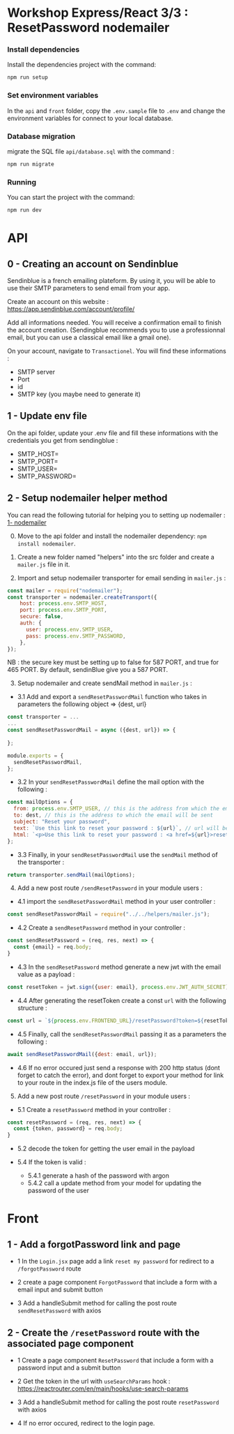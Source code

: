 # Workshop Express/React 3/3 : ResetPassword nodemailer


### Install dependencies
Install the dependencies project with the command:

```bash
npm run setup
```

### Set environment variables

In the `api` and `front` folder, copy the `.env.sample` file to `.env` and change the environment variables for connect to your local database.

### Database migration
migrate the SQL file `api/database.sql` with the command :
```bash
npm run migrate
```

### Running

You can start the project with the command:

```bash
npm run dev
```

# API

## 0 - Creating an account on Sendinblue

Sendinblue is a french emailing plateform. By using it, you will be able to use their SMTP parameters to send email from your app.

Create an account on this website : https://app.sendinblue.com/account/profile/

Add all informations needed. You will receive a confirmation email to finish the account creation. (Sendingblue recommends you to use a professionnal email, but you can use a classical email like a gmail one).

On your account, navigate to `Transactionel`. You will find these informations :

- SMTP server
- Port
- id
- SMTP key (you maybe need to generate it)

## 1 - Update env file

On the api folder, update your .env file and fill these informations with the credentials you get from sendingblue :

- SMTP_HOST=
- SMTP_PORT=
- SMTP_USER=
- SMTP_PASSWORD=

## 2 - Setup nodemailer helper method
You can read the following tutorial for helping you to setting up nodemailer : 
[1- nodemailer](https://dev.to/documatic/send-email-in-nodejs-with-nodemailer-using-gmail-account-2gd1)

0. Move to the api folder and install the nodemailer dependency:
`npm install nodemailer`.

1. Create a new folder named "helpers" into the src folder and create a `mailer.js` file in it.

2. Import and setup nodemailer transporter for email sending in `mailer.js` :
```js
const mailer = require("nodemailer");
const transporter = nodemailer.createTransport({
    host: process.env.SMTP_HOST,
    port: process.env.SMTP_PORT,
    secure: false,
    auth: {
      user: process.env.SMTP_USER,
      pass: process.env.SMTP_PASSWORD,
    },
});
```
NB : the secure key must be setting up to false for 587 PORT, and true for 465 PORT. By default, sendinBlue give you a 587 PORT.

3. Setup nodemailer and create sendMail method in `mailer.js` :

  - 3.1 Add and export a `sendResetPasswordMail` function who takes in parameters the following object => {dest, url}
  ```js
  const transporter = ...
  ...
  const sendResetPasswordMail = async ({dest, url}) => {
    
  };

  module.exports = {
    sendResetPasswordMail,
  };
  ```

  - 3.2 In your `sendResetPasswordMail` define the mail option with the following : 
  ```js
  const mailOptions = {
    from: process.env.SMTP_USER, // this is the address from which the email will be sent
    to: dest, // this is the address to which the email will be sent
    subject: "Reset your password",
    text: `Use this link to reset your password : ${url}`, // url will be defined later in our controller
    html: `<p>Use this link to reset your password : <a href=${url}>reset your password</a>`,
  };
  ```
  - 3.3 Finally, in your `sendResetPasswordMail` use the `sendMail` method of the transporter :
  ```js
  return transporter.sendMail(mailOptions);
  ```

4. Add a new post route `/sendResetPassword` in your module users :

  - 4.1 import the `sendResetPasswordMail` method in your user controller :
  ```js 
  const sendResetPasswordMail = require("../../helpers/mailer.js");
  ```

  - 4.2 Create a `sendResetPassword` method in your controller :
  ```js
  const sendResetPassword = (req, res, next) => {
    const {email} = req.body;
  }
  ```

  - 4.3 In the `sendResetPassword` method generate a new jwt with the email value as a payload :
  ```js
  const resetToken = jwt.sign({user: email}, process.env.JWT_AUTH_SECRET);
  ```

  - 4.4 After generating the resetToken create a const `url` with the following structure :
  ```js
  const url = `${process.env.FRONTEND_URL}/resetPassword?token=${resetToken}`;
  ```

  - 4.5 Finally, call the `sendResetPasswordMail` passing it as a parameters the following : 
  ```js
  await sendResetPasswordMail({dest: email, url});
  ```

  - 4.6 If no error occured just send a response with 200 http status (dont forget to catch the error), and dont forget to export your method for link to your route in the index.js file of the users module.

5. Add a new post route `/resetPassword` in your module users :

  - 5.1 Create a `resetPassword` method in your controller :
  ```js
  const resetPassword = (req, res, next) => {
    const {token, password} = req.body;
  }
  ```

  - 5.2 decode the token for getting the user email in the payload

  - 5.4 If the token is valid :
    - 5.4.1 generate a hash of the password with argon
    - 5.4.2 call a update method from your model for updating the password of the user


# Front

## 1 - Add a forgotPassword link and page

  - 1 In the `Login.jsx` page add a link `reset my password` for redirect to a `/forgotPassword` route

  - 2 create a page component `ForgotPassword` that include a form with a email input and submit button

  - 3 Add a handleSubmit method for calling the post route `sendResetPassword` with axios

## 2 - Create the `/resetPassword` route with the associated page component

  - 1 Create a page component `ResetPassword` that include a form with a password input and a submit button

  - 2 Get the token in the url with `useSearchParams` hook : https://reactrouter.com/en/main/hooks/use-search-params

  - 3 Add a handleSubmit method for calling the post route `resetPassword` with axios

  - 4 If no error occured, redirect to the login page.
